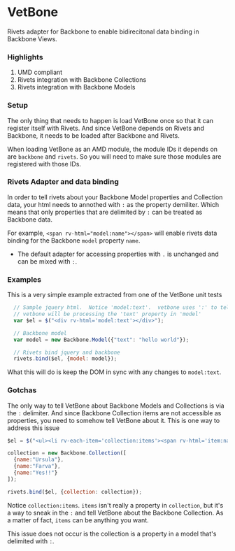 VetBone
=======

Rivets adapter for Backbone to enable bidirecitonal data binding in Backbone Views.


### Highlights

1. UMD compliant
2. Rivets integration with Backbone Collections
3. Rivets integration with Backbone Models

### Setup

The only thing that needs to happen is load VetBone once so that it can register itself with Rivets. And since VetBone depends on Rivets and Backbone, it needs to be loaded after Backbone and Rivets.

When loading VetBone as an AMD module, the module IDs it depends on are `backbone` and `rivets`. So you will need to make sure those modules are registered with those IDs.

### Rivets Adapter and data binding

In order to tell rivets about your Backbone Model properties and Collection data, your html needs to annothed with `:` as the property demiliter.  Which means that only properties that are delimited by `:` can be treated as Backbone data.

For example, `<span rv-html="model:name"></span>` will enable rivets data binding for the Backbone `model` property `name`.

* The default adapter for accessing properties with `.` is unchanged and can be mixed with `:`.

### Examples

This is a very simple example extracted from one of the VetBone unit tests

``` javascript
  // Sample jquery html.  Notice 'model:text'.  vetbone uses ':' to tell rivets that
  // vetbone will be processing the 'text' property in 'model'
  var $el = $("<div rv-html='model:text'></div>");

  // Backbone model
  var model = new Backbone.Model({"text": "hello world"});

  // Rivets bind jquery and backbone
  rivets.bind($el, {model: model});
```

What this will do is keep the DOM in sync with any changes to `model:text`.

### Gotchas

The only way to tell VetBone about Backbone Models and Collections is via the `:` delimiter.  And since Backbone Collection items are not accessible as properties, you need to somehow tell VetBone about it.  This is one way to address this issue

``` javascript
$el = $("<ul><li rv-each-item='collection:items'><span rv-html='item:name'></span></li></lu>");

collection = new Backbone.Collection([
  {name:"Ursula"},
  {name:"Farva"},
  {name:"Yes!!"}
]);

rivets.bind($el, {collection: collection});
```

Notice `collection:items`.  `items` isn't really a property in `collection`, but it's a way to sneak in the `:` and tell VetBone about the Backbone Collection.  As a matter of fact, `items` can be anything you want.

This issue does not occur is the collection is a property in a model that's delimited with `:`.
